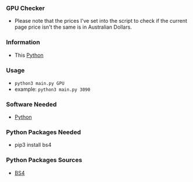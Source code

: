 ### GPU Checker
- Please note that the prices I've set into the script to check if the current page price isn't the same is in Australian Dollars.

### Information
- This [Python](https://www.python.org/ftp/python/3.10.0/python-3.10.0-amd64.exe)

### Usage
- `python3 main.py GPU` 
- example: `python3 main.py 3090`

### Software Needed
- [Python](https://www.python.org/ftp/python/3.10.0/python-3.10.0-amd64.exe)

### Python Packages Needed
- pip3 install bs4

### Python Packages Sources
- [BS4](https://pypi.org/project/bs4/)
